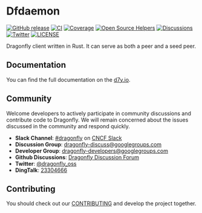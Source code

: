 # Dfdaemon

[![GitHub release](https://img.shields.io/github/release/dragonflyoss/dfdaemon.svg)](https://github.com/dragonflyoss/dfdaemon/releases)
[![CI](https://github.com/dragonflyoss/dfdaemon/actions/workflows/ci.yml/badge.svg?branch=main)](https://github.com/dragonflyoss/dfdaemon/actions/workflows/ci.yml)
[![Coverage](https://codecov.io/gh/dragonflyoss/dfdaemon/branch/main/graph/badge.svg)](https://codecov.io/gh/dragonflyoss/dfdameon)
[![Open Source Helpers](https://www.codetriage.com/dragonflyoss/dfdaemon/badges/users.svg)](https://www.codetriage.com/dragonflyoss/dfdaemon)
[![Discussions](https://img.shields.io/badge/discussions-on%20github-blue?style=flat-square)](https://github.com/dragonflyoss/Dragonfly2/discussions)
[![Twitter](https://img.shields.io/twitter/url?style=social&url=https%3A%2F%2Ftwitter.com%2Fdragonfly_oss)](https://twitter.com/dragonfly_oss)
[![LICENSE](https://img.shields.io/github/license/dragonflyoss/Dragonfly2.svg?style=flat-square)](https://github.com/dragonflyoss/Dragonfly2/blob/main/LICENSE)

Dragonfly client written in Rust. It can serve as both a peer and a seed peer.

## Documentation

You can find the full documentation on the [d7y.io](https://d7y.io).

## Community

Welcome developers to actively participate in community discussions
and contribute code to Dragonfly. We will remain
concerned about the issues discussed in the community and respond quickly.

- **Slack Channel**: [#dragonfly](https://cloud-native.slack.com/messages/dragonfly/) on [CNCF Slack](https://slack.cncf.io/)
- **Discussion Group**: <dragonfly-discuss@googlegroups.com>
- **Developer Group**: <dragonfly-developers@googlegroups.com>
- **Github Discussions**: [Dragonfly Discussion Forum](https://github.com/dragonflyoss/Dragonfly2/discussions)
- **Twitter**: [@dragonfly_oss](https://twitter.com/dragonfly_oss)
- **DingTalk**: [23304666](https://qr.dingtalk.com/action/joingroup?code=v1,k1,3wEdP6zHKQbOzBRwOvv8wyIbxDEU0kXMrxphaOcPz6I=&_dt_no_comment=1&origin=11)

## Contributing

You should check out our
[CONTRIBUTING](./CONTRIBUTING.md) and develop the project together.
